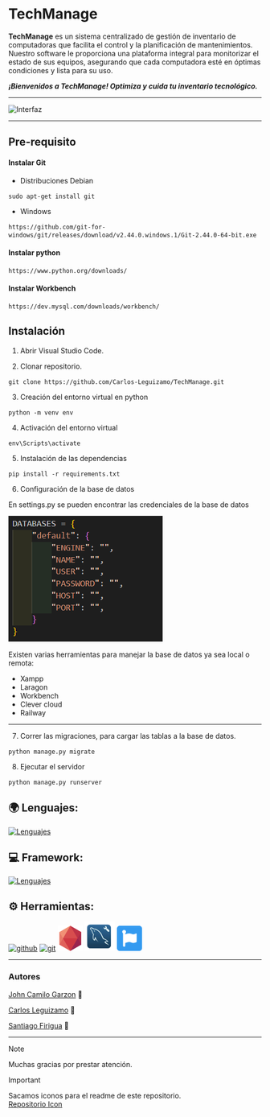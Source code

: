 # TechManage

**TechManage**  es un sistema centralizado de gestión de inventario de computadoras que facilita el control y la
planificación de mantenimientos. Nuestro software le proporciona una plataforma integral para monitorizar el
estado de sus equipos, asegurando que cada computadora esté en óptimas condiciones y lista para su uso. 

***¡Bienvenidos a TechManage! Optimiza y cuida tu inventario tecnológico.***






*** 

![Interfaz](/img_readme/Readme.png "Inferfaz Cabaña")

---

## Pre-requisito

#### Instalar Git

+ Distribuciones Debian
~~~
sudo apt-get install git 
~~~
  
+ Windows

~~~
https://github.com/git-for-windows/git/releases/download/v2.44.0.windows.1/Git-2.44.0-64-bit.exe
~~~   

#### Instalar python
~~~
https://www.python.org/downloads/
~~~

#### Instalar Workbench
~~~
https://dev.mysql.com/downloads/workbench/
~~~

## Instalación

1. Abrir Visual Studio Code.
   
2. Clonar repositorio.
   
~~~
git clone https://github.com/Carlos-Leguizamo/TechManage.git
~~~

3. Creación del entorno virtual en python
~~~
python -m venv env
~~~

4. Activación del entorno virtual
~~~
env\Scripts\activate
~~~

5. Instalación de las dependencias
~~~
pip install -r requirements.txt
~~~

6. Configuración de la base de datos
 
En settings.py se pueden encontrar las credenciales de la base de datos

![DB](img/settings_db.png "DB")

Existen varias herramientas para manejar la base de datos ya sea local o remota:

+ Xampp
+ Laragon
+ Workbench
+ Clever cloud
+ Railway

---

7. Correr las migraciones, para cargar las tablas a la base de datos.
~~~   
python manage.py migrate
~~~


8. Ejecutar el servidor

~~~
python manage.py runserver
~~~

## :earth_africa: Lenguajes:

[![Lenguajes](https://skillicons.dev/icons?i=html,css,python,mysql)](https://skillicons.dev)

## :computer: Framework:

[![Lenguajes](https://skillicons.dev/icons?i=bootstrap,django)](https://skillicons.dev)

## :gear: Herramientas:

[<img alt="github" width="50px" src="https://raw.githubusercontent.com/coderjojo/coderjojo/master/img/github.svg"/>](https://github.com)
[<img alt="git" width="50px" src="https://iconape.com/wp-content/png_logo_vector/git-icon.png"/>](https://git-scm.com/)
[<img alt="clevercloud" width="50px" src="img/clever-cloud.png"/>](https://clever-cloud.com)
[<img alt="workbench" width="60px" src="img/workbench.png"/>](https://clever-cloud.com)
[<img alt="fontawesome" width="50px" src="img/font-awesome.svg"/>](https://www.mysql.com/products/workbench/)

---

### Autores

[John Camilo Garzon](https://github.com/JohnCamiloGarzonVargas) :wave:

[Carlos Leguizamo](https://github.com/Carlos-Leguizamo) :wave:

[Santiago Firigua](https://github.com/SFirigua) :wave:

---
> [!NOTE]
> Muchas gracias por prestar atención.


> [!IMPORTANT]
> Sacamos iconos para el readme de este repositorio.  
> [Repositorio Icon](https://github.com/tandpfun/skill-icons)